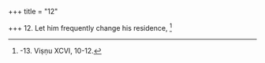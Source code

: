 +++
title = "12"

+++
12. Let him frequently change his residence, [^10] 


[^10]:  -13. Viṣṇu XCVI, 10-12.
